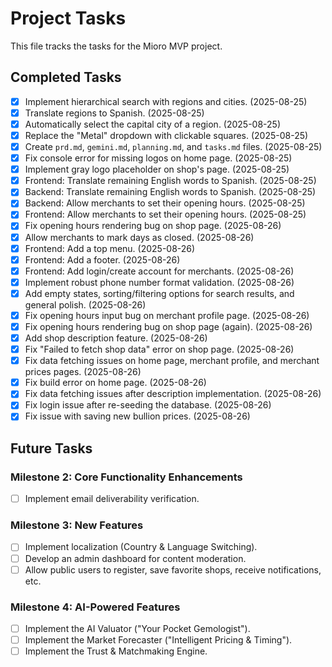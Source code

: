 # Project Tasks

This file tracks the tasks for the Mioro MVP project.

## Completed Tasks

- [x] Implement hierarchical search with regions and cities. (2025-08-25)
- [x] Translate regions to Spanish. (2025-08-25)
- [x] Automatically select the capital city of a region. (2025-08-25)
- [x] Replace the "Metal" dropdown with clickable squares. (2025-08-25)
- [x] Create `prd.md`, `gemini.md`, `planning.md`, and `tasks.md` files. (2025-08-25)
- [x] Fix console error for missing logos on home page. (2025-08-25)
- [x] Implement gray logo placeholder on shop's page. (2025-08-25)
- [x] Frontend: Translate remaining English words to Spanish. (2025-08-25)
- [x] Backend: Translate remaining English words to Spanish. (2025-08-25)
- [x] Backend: Allow merchants to set their opening hours. (2025-08-25)
- [x] Frontend: Allow merchants to set their opening hours. (2025-08-25)
- [x] Fix opening hours rendering bug on shop page. (2025-08-26)
- [x] Allow merchants to mark days as closed. (2025-08-26)
- [x] Frontend: Add a top menu. (2025-08-26)
- [x] Frontend: Add a footer. (2025-08-26)
- [x] Frontend: Add login/create account for merchants. (2025-08-26)
- [x] Implement robust phone number format validation. (2025-08-26)
- [x] Add empty states, sorting/filtering options for search results, and general polish. (2025-08-26)
- [x] Fix opening hours input bug on merchant profile page. (2025-08-26)
- [x] Fix opening hours rendering bug on shop page (again). (2025-08-26)
- [x] Add shop description feature. (2025-08-26)
- [x] Fix "Failed to fetch shop data" error on shop page. (2025-08-26)
- [x] Fix data fetching issues on home page, merchant profile, and merchant prices pages. (2025-08-26)
- [x] Fix build error on home page. (2025-08-26)
- [x] Fix data fetching issues after description implementation. (2025-08-26)
- [x] Fix login issue after re-seeding the database. (2025-08-26)
- [x] Fix issue with saving new bullion prices. (2025-08-26)

## Future Tasks

### Milestone 2: Core Functionality Enhancements

- [ ] Implement email deliverability verification.

### Milestone 3: New Features

- [ ] Implement localization (Country & Language Switching).
- [ ] Develop an admin dashboard for content moderation.
- [ ] Allow public users to register, save favorite shops, receive notifications, etc.

### Milestone 4: AI-Powered Features

- [ ] Implement the AI Valuator ("Your Pocket Gemologist").
- [ ] Implement the Market Forecaster ("Intelligent Pricing & Timing").
- [ ] Implement the Trust & Matchmaking Engine.
